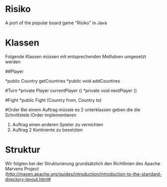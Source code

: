 Risiko
======

A port of the popular board game "Risiko" in Java

Klassen
======
Folgende Klassen müssen mit entsprechenden Methdoen umgesetzt werden

##Player

*public Country getCountries
*public void addCountires

#Turn
*private Player currentPlayer ()
*private void nextPlayer ()

#Fight
*public Fight (Country from, Country to)

#Order
Bei einem Auftrag müsste es 2 unterklassen geben die die Schnittstele IOrder implementieren

1. Auftrag einen anderen Spieler zu vernichten
2. Auftrag 2 Kontinente zu besetzten


Struktur
======
Wir folgten bei der Strukturierung grundsätzlich den Richtlinien des Apache Marvens Project
(http://maven.apache.org/guides/introduction/introduction-to-the-standard-directory-layout.html#





